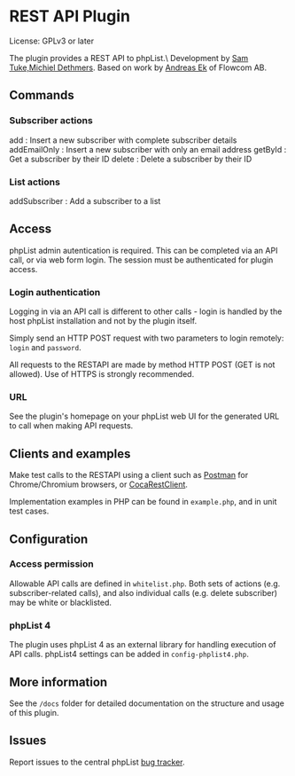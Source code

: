 # REST API Plugin

License: GPLv3 or later

The plugin provides a REST API to phpList.\ Development by [Sam Tuke,](http://samtuke.com)[Michiel Dethmers](http://phplist.com). Based on work by [Andreas Ek](https://twitter.com/ekandreas) of Flowcom AB.

## Commands

### Subscriber actions

add
:   Insert a new subscriber with complete subscriber details
addEmailOnly
:   Insert a new subscriber with only an email address
getById
:   Get a subscriber by their ID
delete
:   Delete a subscriber by their ID

### List actions

addSubscriber
:   Add a subscriber to a list

Access
------

phpList admin autentication is required. This can be completed via an
API call, or via web form login. The session must be authenticated for
plugin access.

### Login authentication

Logging in via an API call is different to other calls - login is
handled by the host phpList installation and not by the plugin itself.

Simply send an HTTP POST request with two parameters to login remotely:
`login` and `password`.

All requests to the RESTAPI are made by method HTTP POST (GET is not
    allowed). Use of HTTPS is strongly recommended.

### URL

See the plugin's homepage on your phpList web UI for the generated URL to call when making API requests.

## Clients and examples

Make test calls to the RESTAPI using a client such as
[Postman](https://chrome.google.com/webstore/detail/postman-rest-client/fdmmgilgnpjigdojojpjoooidkmcomcm?hl=en)
for Chrome/Chromium browsers, or
[CocaRestClient](https://mmattozzi.github.io/cocoa-rest-client/).

Implementation examples in PHP can be found in `example.php`, and in
unit test cases.

## Configuration

### Access permission

Allowable API calls are defined in `whitelist.php`. Both sets of actions
(e.g. subscriber-related calls), and also individual calls (e.g. delete
    subscriber) may be white or blacklisted.

### phpList 4

The plugin uses phpList 4 as an external library for handling execution
of API calls. phpList4 settings can be added in `config-phplist4.php`.

## More information

See the `/docs` folder for detailed documentation on the structure and usage of this plugin.

## Issues

Report issues to the central phpList [bug
tracker](https://mantis.phplist.com/).

